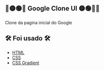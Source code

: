 ## 🔴🟡🟢🔵 Google Clone UI 🟡🟢🔵🔴
Clone da pagina inicial do Google
## 🛠 Foi usado 🛠 
- [HTML](https://developer.mozilla.org/pt-BR/docs/Web/HTML)
- [CSS](https://developer.mozilla.org/pt-BR/docs/Archive/CSS3)
- [CSS Gradient](https://cssgradient.io/)

